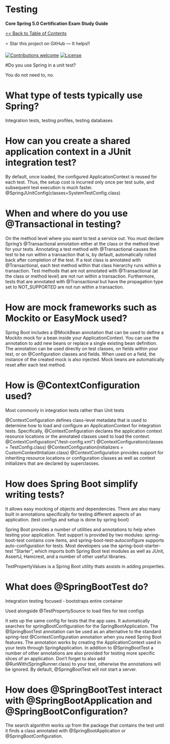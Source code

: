 # Testing
**Core Spring 5.0 Certification Exam Study Guide**

[<< Back to Table of Contents](README.md)

:star: Star this project on GitHub — It helps!!

[![Contributions welcome](https://img.shields.io/badge/contributions-welcome-orange.svg)](https://github.com/seanjgildea/CoreSpring5CertificationGuide/issues)
[![License](https://img.shields.io/badge/license-MIT-blue.svg)](https://opensource.org/licenses/MIT)

#Do you use Spring in a unit test?

You do not need to, no.

# What type of tests typically use Spring?

Integration tests, testing profiles, testing databases

# How can you create a shared application context in a JUnit integration test?

By default, once loaded, the configured ApplicationContext is reused for each test. Thus, the setup cost is incurred only once per test suite, and subsequent test execution is much faster. 
@SpringJUnitConfig(classes=SystemTestConfig.class)

# When and where do you use @Transactional in testing?

On the method level where you want to test a service out.
You must declare Spring’s @Transactional annotation either at the class or the method level for your tests. Annotating a test method with @Transactional causes the test to be run within a transaction that is, by default, automatically rolled back after completion of the test. If a test class is annotated with @Transactional, each test method within that class hierarchy runs within a transaction. Test methods that are not annotated with @Transactional (at the class or method level) are not run within a transaction. Furthermore, tests that are annotated with @Transactional but have the propagation type set to NOT_SUPPORTED are not run within a transaction.

# How are mock frameworks such as Mockito or EasyMock used?

Spring Boot includes a @MockBean annotation that can be used to define a Mockito mock for a bean inside your ApplicationContext. You can use the annotation to add new beans or replace a single existing bean definition. The annotation can be used directly on test classes, on fields within your test, or on @Configuration classes and fields. When used on a field, the instance of the created mock is also injected. Mock beans are automatically reset after each test method.

# How is @ContextConfiguration used?

Most commonly in integration tests rather than Unit tests

@ContextConfiguration defines class-level metadata that is used to determine how to load and configure an ApplicationContext for integration tests. Specifically, @ContextConfiguration declares the application context resource locations or the annotated classes used to load the context.
@ContextConfiguration("/test-config.xml")
@ContextConfiguration(classes = TestConfig.class)
@ContextConfiguration(initializers = CustomContextIntializer.class)
@ContextConfiguration provides support for inheriting resource locations or configuration classes as well as context initializers that are declared by superclasses.

# How does Spring Boot simplify writing tests?

It allows easy mocking of objects and dependencies. There are also many built in annotations specifically for testing different aspects of an application. (test configs and setup is done by spring boot)

Spring Boot provides a number of utilities and annotations to help when testing your application. Test support is provided by two modules: spring-boot-test contains core items, and spring-boot-test-autoconfigure supports auto-configuration for tests. Most developers use the spring-boot-starter-test “Starter”, which imports both Spring Boot test modules as well as JUnit, AssertJ, Hamcrest, and a number of other useful libraries.

TestPropertyValues is a Spring Boot utility thats assists in adding properties.

# What does @SpringBootTest do?

Integration testing focused - bootstraps entire container

Used alongside @TestPropertySource to load files for test configs

It sets up the same config for tests that the app uses. It automatically searches for springBootConfiguration for the SpringBootApplication. The @SpringBootTest annotation can be used as an alternative to the standard spring-test @ContextConfiguration annotation when you need Spring Boot features. The annotation works by creating the ApplicationContext used in your tests through SpringApplication. In addition to @SpringBootTest a number of other annotations are also provided for testing more specific slices of an application. Don’t forget to also add @RunWith(SpringRunner.class) to your test, otherwise the annotations will be ignored. By default, @SpringBootTest will not start a server.

# How does @SpringBootTest interact with @SpringBootApplication and @SpringBootConfiguration?

The search algorithm works up from the package that contains the test until it finds a class annotated with @SpringBootApplication or @SpringBootConfiguration.












